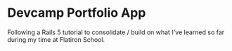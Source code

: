 # Devcamp Portfolio App

Following a Rails 5 tutorial to consolidate / build on what I've learned so far during my time at Flatiron School.
